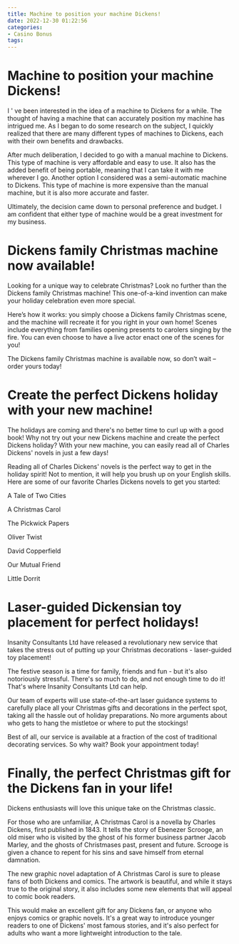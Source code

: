 ```yaml
---
title: Machine to position your machine Dickens!
date: 2022-12-30 01:22:56
categories:
- Casino Bonus
tags:
---
```



#  Machine to position your machine Dickens!

I ' ve been interested in the idea of ​​a machine to Dickens for a while. The thought of ​​having a machine that can accurately position my machine has intrigued me. As I began to do some research on the subject, I quickly realized that there are many different types of machines to Dickens, each with their own benefits and drawbacks.

After much deliberation, I decided to go with a manual machine to Dickens. This type of machine is very affordable and easy to use. It also has the added benefit of being portable, meaning that I can take it with me wherever I go. Another option I considered was a semi-automatic machine to Dickens. This type of machine is more expensive than the manual machine, but it is also more accurate and faster.

Ultimately, the decision came down to personal preference and budget. I am confident that either type of machine would be a great investment for my business.

#  Dickens family Christmas machine now available!

Looking for a unique way to celebrate Christmas? Look no further than the Dickens family Christmas machine! This one-of-a-kind invention can make your holiday celebration even more special.

Here’s how it works: you simply choose a Dickens family Christmas scene, and the machine will recreate it for you right in your own home! Scenes include everything from families opening presents to carolers singing by the fire. You can even choose to have a live actor enact one of the scenes for you!

The Dickens family Christmas machine is available now, so don’t wait – order yours today!

#  Create the perfect Dickens holiday with your new machine!

The holidays are coming and there's no better time to curl up with a good book! Why not try out your new Dickens machine and create the perfect Dickens holiday? With your new machine, you can easily read all of Charles Dickens' novels in just a few days!

Reading all of Charles Dickens' novels is the perfect way to get in the holiday spirit! Not to mention, it will help you brush up on your English skills. Here are some of our favorite Charles Dickens novels to get you started:

A Tale of Two Cities

A Christmas Carol

The Pickwick Papers

Oliver Twist

David Copperfield

Our Mutual Friend

Little Dorrit


#  Laser-guided Dickensian toy placement for perfect holidays!

Insanity Consultants Ltd have released a revolutionary new service that takes the stress out of putting up your Christmas decorations - laser-guided toy placement!

The festive season is a time for family, friends and fun - but it's also notoriously stressful. There's so much to do, and not enough time to do it! That's where Insanity Consultants Ltd can help.

Our team of experts will use state-of-the-art laser guidance systems to carefully place all your Christmas gifts and decorations in the perfect spot, taking all the hassle out of holiday preparations. No more arguments about who gets to hang the mistletoe or where to put the stockings!

Best of all, our service is available at a fraction of the cost of traditional decorating services. So why wait? Book your appointment today!

#  Finally, the perfect Christmas gift for the Dickens fan in your life!

 Dickens enthusiasts will love this unique take on the Christmas classic.

For those who are unfamiliar, A Christmas Carol is a novella by Charles Dickens, first published in 1843. It tells the story of Ebenezer Scrooge, an old miser who is visited by the ghost of his former business partner Jacob Marley, and the ghosts of Christmases past, present and future. Scrooge is given a chance to repent for his sins and save himself from eternal damnation.

The new graphic novel adaptation of A Christmas Carol is sure to please fans of both Dickens and comics. The artwork is beautiful, and while it stays true to the original story, it also includes some new elements that will appeal to comic book readers.

This would make an excellent gift for any Dickens fan, or anyone who enjoys comics or graphic novels. It's a great way to introduce younger readers to one of Dickens' most famous stories, and it's also perfect for adults who want a more lightweight introduction to the tale.